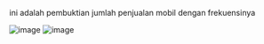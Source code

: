 ini adalah pembuktian jumlah penjualan mobil dengan frekuensinya

![image](https://github.com/user-attachments/assets/beea6bc6-a40c-4fca-89d0-f2077dbf96b0)
![image](https://github.com/user-attachments/assets/fdaabf14-3317-4bda-843d-218e80e01ccd)
